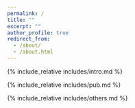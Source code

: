 ```yaml
---
permalink: /
title: ""
excerpt: ""
author_profile: true
redirect_from: 
  - /about/
  - /about.html
---
```


<span class='anchor' id='about-me'></span>
{% include_relative includes/intro.md %}

<!--{% include_relative includes/news.md %} -->

{% include_relative includes/pub.md %}

{% include_relative includes/others.md %}